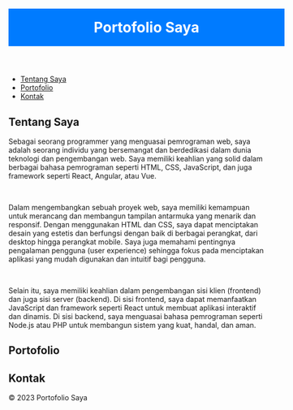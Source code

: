 <!DOCTYPE html>
<html lang="en">
<head>
    <meta charset="UTF-8">
    <meta name="viewport" content="width=device-width, initial-scale=1.0">
    <title>Portofolio Saya</title>
   <style>
h1 {
    background-color: #007bff;
    color: #fff;
    width:100%;
    text-align: center;
    padding: 20px;
}
   </style>
</head>
    <body>
    <header>
    <h1>Portofolio Saya</h1>
    </header>
    <nav>
<ul>
            <li><a href="#about">Tentang Saya</a></li>
            <li><a href="#portfolio">Portofolio</a></li>
            <li><a href="#contact">Kontak</a></li>
        </ul>
</nav>
    <main>
        <section id="about">
            <h2>Tentang Saya</h2>
        <p>Sebagai seorang programmer yang menguasai pemrograman web, saya adalah seorang individu yang bersemangat dan berdedikasi dalam dunia teknologi dan pengembangan web. Saya memiliki keahlian yang solid dalam berbagai bahasa pemrograman seperti HTML, CSS, JavaScript, dan juga framework seperti React, Angular, atau Vue.
            </p><br/>
            <p>Dalam mengembangkan sebuah proyek web, saya memiliki kemampuan untuk merancang dan membangun tampilan antarmuka yang menarik dan responsif. Dengan menggunakan HTML dan CSS, saya dapat menciptakan desain yang estetis dan berfungsi dengan baik di berbagai perangkat, dari desktop hingga perangkat mobile. Saya juga memahami pentingnya pengalaman pengguna (user experience) sehingga fokus pada menciptakan aplikasi yang mudah digunakan dan intuitif bagi pengguna.
            </p><br/>
            <p>Selain itu, saya memiliki keahlian dalam pengembangan sisi klien (frontend) dan juga sisi server (backend). Di sisi frontend, saya dapat memanfaatkan JavaScript dan framework seperti React untuk membuat aplikasi interaktif dan dinamis. Di sisi backend, saya menguasai bahasa pemrograman seperti Node.js atau PHP untuk membangun sistem yang kuat, handal, dan aman.
            </p>
</section>
        <section id="portfolio">
        <h2>Portofolio</h2>
          
</section>
        <section id="contact">
            <h2>Kontak</h2>
           
</section>
    </main>
    <footer>
        &copy; 2023 Portofolio Saya
    </footer>
    </body>
    </html>
